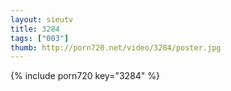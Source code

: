```yaml
--- 
layout: sieutv
title: 3284
tags: ["003"]
thumb: http://porn720.net/video/3284/poster.jpg
---
```

{% include porn720 key="3284" %} 
